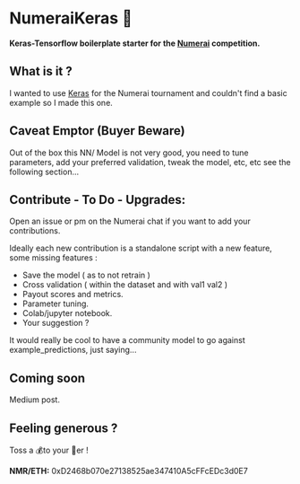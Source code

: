 # NumeraiKeras 🧠

**Keras-Tensorflow boilerplate starter for the [Numerai][d3d768b1]
 competition.**

  [d3d768b1]: https://numer.ai/ "Numerai"


## What is it ?

I wanted to use [Keras][12781e27] for the Numerai tournament and couldn't find a basic example  so I made this one.

  [12781e27]: https://keras.io/ "Keras.io"

## Caveat Emptor (Buyer Beware)
Out of the box this NN/ Model is not very good, you need to tune parameters, add your preferred validation, tweak the model, etc, etc  see the following section...   


## Contribute - To Do - Upgrades:

Open an issue or pm on the Numerai chat if you want to add your contributions.

Ideally each new contribution is a standalone script with a new feature, some missing features :

- Save the model ( as to not retrain )
- Cross validation ( within the dataset and with val1 val2 )
- Payout scores and metrics.
- Parameter tuning.
- Colab/jupyter notebook.
- Your suggestion ?

It would really be cool to have a community model to go against example_predictions, just saying...


## Coming soon

Medium post.

## Feeling generous ?
Toss a 💰to your 🧙‍er !

**NMR/ETH:** 0xD2468b070e27138525ae347410A5cFFcEDc3d0E7
